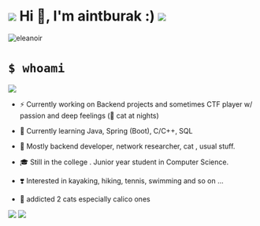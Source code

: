 
# ![](https://i.imgur.com/FgXPXHl.png) Hi 👋,  I'm aintburak :)  ![](https://i.imgur.com/rofqgpv.png)

<p align="left"> <img src="https://komarev.com/ghpvc/?username=eleanoir&label=Profile%20views&color=0e75b6&style=flat" alt="eleanoir" /> </p>


# `$ whoami`   


![](https://imgur.com/sEMwGRF.jpg)

- ⚡️ Currently working on Backend projects and sometimes CTF player w/ passion  and deep feelings (🐾 cat at nights)

- 🌱 Currently learning Java, Spring (Boot), C/C++, SQL 

- 🌟 Mostly backend developer, network researcher, cat , usual stuff.

- 🎓 Still in the college . Junior year student in Computer Science. 

- ❣️ Interested in kayaking, hiking, tennis, swimming and so on ...

- 🧁 addicted 2 cats especially calico ones 
 
![](https://imgur.com/zKfIR9v.jpg) ![](https://imgur.com/E2D2JAn.jpg)
 
